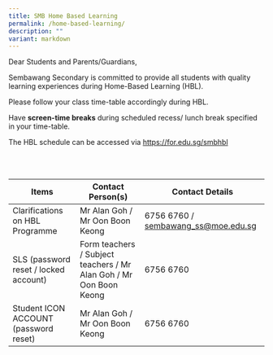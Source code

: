```yaml
---
title: SMB Home Based Learning
permalink: /home-based-learning/
description: ""
variant: markdown
---
```

Dear Students and Parents/Guardians,

Sembawang Secondary is committed to provide all students with quality learning experiences during Home-Based Learning (HBL).

Please follow your class time-table accordingly during HBL.

Have **screen-time breaks** during scheduled recess/ lunch break specified in your time-table.

The HBL schedule can be accessed via https://for.edu.sg/smbhbl

<br>
<br>

| Items | Contact Person(s) | Contact Details |
| -------- | -------- | -------- |
| Clarifications on HBL Programme     | Mr Alan Goh / Mr Oon Boon Keong | 6756 6760 / sembawang_ss@moe.edu.sg    |
| SLS (password reset / locked account)     | Form teachers / Subject teachers / Mr Alan Goh / Mr Oon Boon Keong    | 6756 6760   |
| Student ICON ACCOUNT (password reset)    | Mr Alan Goh / Mr Oon Boon Keong | 6756 6760   |